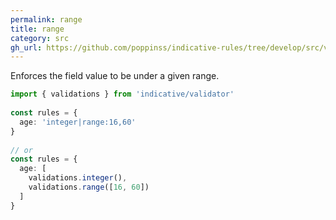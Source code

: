 ```yaml
---
permalink: range
title: range
category: src
gh_url: https://github.com/poppinss/indicative-rules/tree/develop/src/validations/number/range.ts
---
```


Enforces the field value to be under a given range.
 
```ts
import { validations } from 'indicative/validator'
 
const rules = {
  age: 'integer|range:16,60'
}
 
// or
const rules = {
  age: [
    validations.integer(),
    validations.range([16, 60])
  ]
}
```